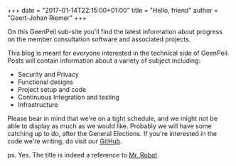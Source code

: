 +++
date = "2017-01-14T22:15:00+01:00"
title = "Hello, friend"
author = "Geert-Johan Riemer"
+++

On this GeenPeil sub-site you'll find the latest information about progress on the member consultation software and associated projects.

This blog is meant for everyone interested in the technical side of GeenPeil. Posts will contain information about a variety of subject including:
- Security and Privacy
- Functional designs
- Project setup and code
- Continuous Integration and testing
- Infrastructure

Please bear in mind that we're on a tight schedule, and we might not be able to display as much as we would like. Probably we will have some catching up to do, after the General Elections. If you're interested in the code we're writing, do visit our [GitHub](https://github.com/GeenPeil).

ps. Yes. The title is indeed a reference to [Mr. Robot](https://en.wikipedia.org/wiki/Eps1.0_hellofriend.mov).

 <!--more-->
